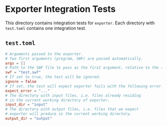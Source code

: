 # Exporter Integration Tests

This directory contains integration tests for `exporter`.
Each directory with `test.toml` contains one integration test.

## `test.toml`

```toml
# Arguments passed to the exporter.
# Two first arguments (program, SWF) are passed automatically.
args = []
# Path to the SWF file to pass as the first argument, relative to the test directory.
swf = "test.swf"
# If set to true, the test will be ignored.
ignore = false
# If set, the test will expect exporter fails with the following error.
expect_error = "..."
# The directory with input files, i.e. files already residing
# in the current working directory of exporter.
input_dir = "input"
# The directory with output files, i.e. files that we expect
# exporter will produce in the current working directory.
output_dir = "output"
```

